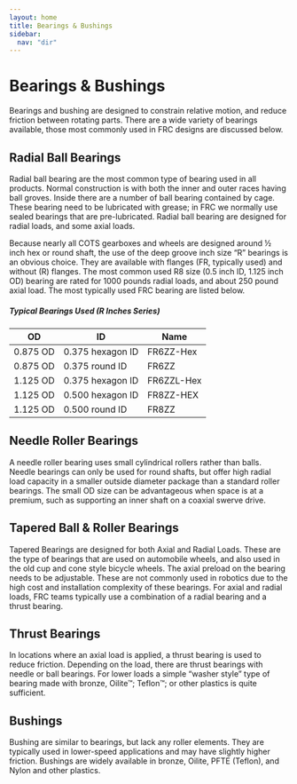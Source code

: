 ```yaml
---
layout: home
title: Bearings & Bushings
sidebar:
  nav: "dir"
---
```


# Bearings & Bushings

Bearings and bushing are designed to constrain relative motion, and reduce friction between rotating parts. There are a wide variety of bearings available, those most commonly used in FRC designs are discussed below.

## Radial Ball Bearings

Radial ball bearing are the most common type of bearing used in all products. Normal construction is with both the inner and outer races having ball groves. Inside there are a number of ball bearing contained by cage. These bearing need to be lubricated with grease; in FRC we normally use sealed bearings that are pre-lubricated. Radial ball bearing are designed for radial loads, and some axial loads.

Because nearly all COTS gearboxes and wheels are designed around ½ inch hex or round shaft, the use of the deep groove inch size “R” bearings is an obvious choice. They are available with flanges (FR, typically used) and without (R) flanges. The most common used R8 size (0.5 inch ID, 1.125 inch OD) bearing are rated for 1000 pounds radial loads, and about 250 pound axial load. The most typically used FRC bearing are listed below.

##### Typical Bearings Used (R Inches Series)

| OD               | ID               | Name             |
|------------------|------------------|------------------|
| 0.875 OD         | 0.375 hexagon ID | FR6ZZ-Hex        |
| 0.875 OD         | 0.375 round ID   | FR6ZZ            |
| 1.125 OD         | 0.375 hexagon ID | FR6ZZL-Hex       |
| 1.125 OD         | 0.500 hexagon ID | FR8ZZ-HEX        |
| 1.125 OD         | 0.500 round ID   | FR8ZZ            |



## Needle Roller Bearings

A needle roller bearing uses small cylindrical rollers rather than balls. Needle bearings can only be used for round shafts, but offer high radial load capacity in a smaller outside diameter package than a standard roller bearings. The small OD size can be advantageous when space is at a premium, such as supporting an inner shaft on a coaxial swerve drive.


## Tapered Ball & Roller Bearings

Tapered Bearings are designed for both Axial and Radial Loads. These are the type of bearings that are used on automobile wheels, and also used in the old cup and cone style bicycle wheels. The axial preload on the bearing needs to be adjustable. These are not commonly used in robotics due to the high cost and installation complexity of these bearings. For axial and radial loads, FRC teams typically use a combination of a radial bearing and a thrust bearing.


## Thrust Bearings

In locations where an axial load is applied, a thrust bearing is used to reduce friction. Depending on the load, there are thrust bearings with needle or ball bearings. For lower loads a simple “washer style” type of bearing made with bronze, Oilite™; Teflon™; or other plastics is quite sufficient.


## Bushings

Bushing are similar to bearings, but lack any roller elements. They are typically used in lower-speed applications and may have slightly higher friction. Bushings are widely available in bronze, Oilite, PFTE (Teflon), and Nylon and other plastics.
